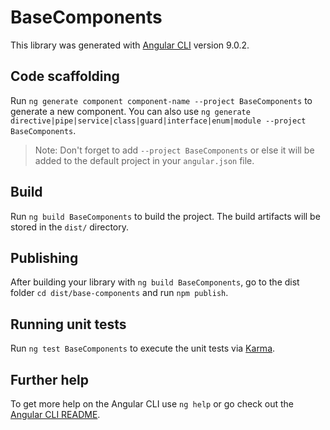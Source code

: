 # BaseComponents

This library was generated with [Angular CLI](https://github.com/angular/angular-cli) version 9.0.2.

## Code scaffolding

Run `ng generate component component-name --project BaseComponents` to generate a new component. You can also use `ng generate directive|pipe|service|class|guard|interface|enum|module --project BaseComponents`.
> Note: Don't forget to add `--project BaseComponents` or else it will be added to the default project in your `angular.json` file. 

## Build

Run `ng build BaseComponents` to build the project. The build artifacts will be stored in the `dist/` directory.

## Publishing

After building your library with `ng build BaseComponents`, go to the dist folder `cd dist/base-components` and run `npm publish`.

## Running unit tests

Run `ng test BaseComponents` to execute the unit tests via [Karma](https://karma-runner.github.io).

## Further help

To get more help on the Angular CLI use `ng help` or go check out the [Angular CLI README](https://github.com/angular/angular-cli/blob/master/README.md).
